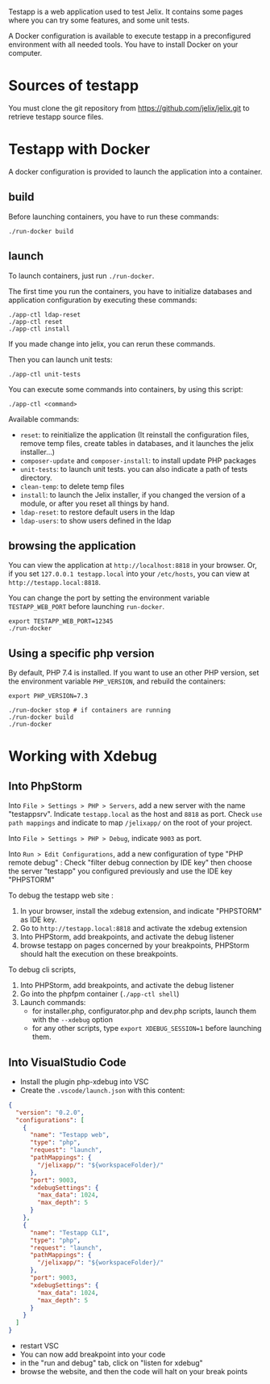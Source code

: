 
Testapp is a web application used to test Jelix. It contains some pages where you can try
some features, and some unit tests.

A Docker configuration is available to execute testapp 
in a preconfigured environment with all needed tools. 
You have to install Docker on your computer.

Sources of testapp
==================

You must clone the git repository from https://github.com/jelix/jelix.git to retrieve
testapp source files.


Testapp with Docker
===================

A docker configuration is provided to launch the application into a container.

build
-----
Before launching containers, you have to run these commands:

```
./run-docker build
```


launch
-------

To launch containers, just run `./run-docker`.

The first time you run the containers, you have to initialize databases and
application configuration by executing these commands:

```
./app-ctl ldap-reset
./app-ctl reset
./app-ctl install
```

If you made change into jelix, you can rerun these commands.

Then you can launch unit tests:

```
./app-ctl unit-tests
```

You can execute some commands into containers, by using this script:

```
./app-ctl <command>
```

Available commands:

* `reset`: to reinitialize the application (It reinstall the configuration files,
  remove temp files, create tables in databases, and it launches the jelix installer...) 
* `composer-update` and `composer-install`: to install update PHP packages 
* `unit-tests`: to launch unit tests. you can also indicate a path of tests directory.
* `clean-temp`: to delete temp files 
* `install`: to launch the Jelix installer, if you changed the version of a module,
   or after you reset all things by hand.
* `ldap-reset`: to restore default users in the ldap
* `ldap-users`: to show users defined in the ldap

browsing the application
------------------------

You can view the application at `http://localhost:8818` in your browser. 
Or, if you set `127.0.0.1 testapp.local` into your `/etc/hosts`, you can
view at `http://testapp.local:8818`.


You can change the port by setting the environment variable `TESTAPP_WEB_PORT`
before launching `run-docker`.

```
export TESTAPP_WEB_PORT=12345
./run-docker
```

Using a specific php version
-----------------------------

By default, PHP 7.4 is installed. If you want to use an other PHP version,
set the environment variable `PHP_VERSION`, and rebuild the containers:

```
export PHP_VERSION=7.3

./run-docker stop # if containers are running
./run-docker build
./run-docker
```

Working with Xdebug
===================

Into PhpStorm
-------------

Into `File > Settings > PHP > Servers`, add a new server with the name "testappsrv".
Indicate `testapp.local` as the host and `8818` as port. Check `use path mappings`
and indicate to map `/jelixapp/` on the root of your project.

Into `File > Settings > PHP > Debug`, indicate `9003` as port.

Into `Run > Edit Configurations`, add a new configuration of type "PHP remote debug" :
Check "filter debug connection by IDE key" then choose the server "testapp" you configured
previously and use the IDE key "PHPSTORM"

To debug the testapp web site :

1. In your browser, install the xdebug extension, and indicate "PHPSTORM" as IDE key.
2. Go to `http://testapp.local:8818` and activate the xdebug extension
2. Into PHPStorm, add breakpoints, and activate the debug listener
4. browse testapp on pages concerned by your breakpoints, PHPStorm should halt the execution on these breakpoints.

To debug cli scripts,

1. Into PHPStorm, add breakpoints, and activate the debug listener
2. Go into the phpfpm container (`./app-ctl shell`)
3. Launch commands:
   - for installer.php, configurator.php and dev.php scripts, launch them with the `--xdebug` option
   - for any other scripts, type `export XDEBUG_SESSION=1` before launching them.

Into VisualStudio Code
----------------------

- Install the plugin php-xdebug into VSC
- Create the `.vscode/launch.json` with this content:

```json
{
  "version": "0.2.0",
  "configurations": [
    {
      "name": "Testapp web",
      "type": "php",
      "request": "launch",
      "pathMappings": {
        "/jelixapp/": "${workspaceFolder}/"
      },
      "port": 9003,
      "xdebugSettings": {
        "max_data": 1024,
        "max_depth": 5
      }
    },
    {
      "name": "Testapp CLI",
      "type": "php",
      "request": "launch",
      "pathMappings": {
        "/jelixapp/": "${workspaceFolder}/"
      },
      "port": 9003,
      "xdebugSettings": {
        "max_data": 1024,
        "max_depth": 5
      }
    }
  ]
}
```

- restart VSC
- You can now add breakpoint into your code
- in the "run and debug" tab, click on "listen for xdebug"
- browse the website, and then the code will halt on your break points

